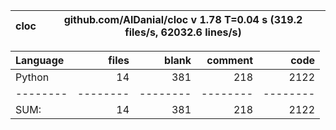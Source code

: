 cloc|github.com/AlDanial/cloc v 1.78  T=0.04 s (319.2 files/s, 62032.6 lines/s)
--- | ---

Language|files|blank|comment|code
:-------|-------:|-------:|-------:|-------:
Python|14|381|218|2122
--------|--------|--------|--------|--------
SUM:|14|381|218|2122
